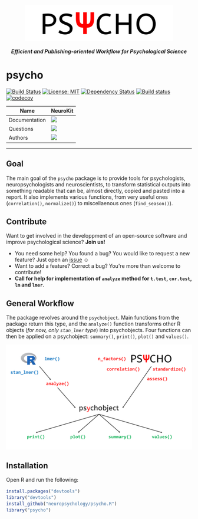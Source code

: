 <p align="center"><a href=https://github.com/neuropsychology/psycho.R/><img src="https://github.com/neuropsychology/psycho.R/blob/master/vignettes/images/logo.PNG" width="400" align="center" alt="psycho logo r package"></a></p>


*<h4 align="center">Efficient and Publishing-oriented Workflow for Psychological Science</h2>*


# psycho
[![Build Status](https://travis-ci.org/neuropsychology/psycho.R.svg?branch=master)](https://travis-ci.org/neuropsychology/psycho.R)
[![License: MIT](https://img.shields.io/badge/License-MIT-yellow.svg)](https://opensource.org/licenses/MIT)
[![Dependency Status](https://dependencyci.com/github/neuropsychology/psycho.R/badge)](https://dependencyci.com/github/neuropsychology/psycho.R)
[![Build status](https://ci.appveyor.com/api/projects/status/08mg1fshh5iqx53b?svg=true)](https://ci.appveyor.com/project/DominiqueMakowski/psycho-r)
[![codecov](https://codecov.io/gh/neuropsychology/psycho.R/branch/master/graph/badge.svg)](https://codecov.io/gh/neuropsychology/psycho.R)

|Name|NeuroKit|
|----------------|---|
|Documentation|[![](https://img.shields.io/badge/docs-Building-orange.svg?colorB=FF5722)](https://github.com/neuropsychology/psycho.R/blob/master/vignettes/overview.Rmd)|
|Questions|[![](https://img.shields.io/badge/issue-create-purple.svg?colorB=FF9800)](https://github.com/neuropsychology/psycho.R/issues)|
|Authors|[![](https://img.shields.io/badge/CV-D._Makowski-purple.svg?colorB=9C27B0)](https://dominiquemakowski.github.io/)|

---


## Goal

The main goal of the `psycho` package is to provide tools for psychologists, neuropsychologists and neuroscientists, to transform statistical outputs into something readable that can be, almost directly, copied and pasted into a report. It also implements various functions, from very useful ones (`correlation()`, `normalize()`) to miscellaenous ones (`find_season()`).


## Contribute

Want to get involved in the developpment of an open-source software and improve psychological science? **Join us!**

- You need some help? You found a bug? You would like to request a new feature? 
  Just open an [issue](https://github.com/neuropsychology/psycho.R/issues) :relaxed:
- Want to add a feature? Correct a bug? You're more than welcome to contribute!
- **Call for help for implementation of `analyze` method for `t.test`, `cor.test`, `lm` and `lmer`**.
  
  

## General Workflow

The package revolves around the `psychobject`. Main functions from the package return this type, and the `analyze()` function transforms other R objects (*for now, only `stan_lmer` type*) into psychobjects. Four functions can then be applied on a psychobject: `summary()`, `print()`, `plot()` and `values()`.



![](https://github.com/neuropsychology/psycho.R/blob/master/vignettes/images/workflow.PNG)


## Installation

Open R and run the following:

```R
install.packages("devtools")
library("devtools")
install_github("neuropsychology/psycho.R")
library("psycho")
```
